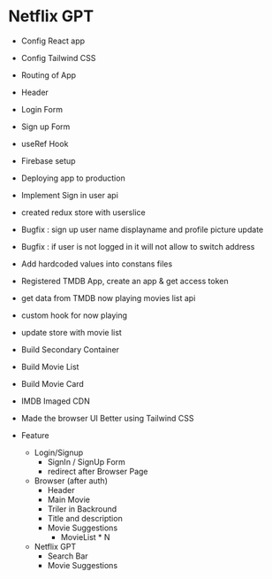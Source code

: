 # Netflix GPT

- Config React app
- Config Tailwind CSS
- Routing of App
- Header
- Login Form
- Sign up Form
- useRef Hook
- Firebase setup
- Deploying app to production
- Implement Sign in user api
- created redux store with userslice
- Bugfix : sign up user name displayname and profile picture update
- Bugfix : if user is not logged in it will not allow to switch address
- Add hardcoded values into constans files
- Registered TMDB App, create an app & get access token
- get data from TMDB now playing movies list api
- custom hook for now playing
- update store with movie list
- Build Secondary Container
- Build Movie List
- Build Movie Card
- IMDB Imaged CDN
- Made the browser UI Better using Tailwind CSS

- Feature
  - Login/Signup
    - SignIn / SignUp Form
    - redirect after Browser Page
  - Browser (after auth)
    - Header
    - Main Movie
    - Triler in Backround
    - Title and description
    - Movie Suggestions
      - MovieList \* N
  - Netflix GPT
    - Search Bar
    - Movie Suggestions
